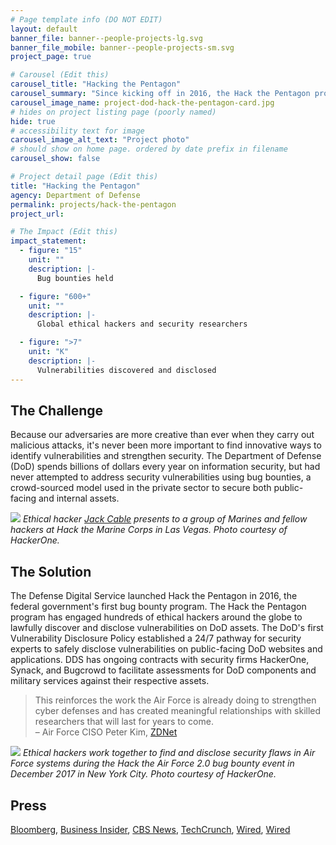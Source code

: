 ```yaml
---
# Page template info (DO NOT EDIT)
layout: default
banner_file: banner--people-projects-lg.svg
banner_file_mobile: banner--people-projects-sm.svg
project_page: true

# Carousel (Edit this)
carousel_title: "Hacking the Pentagon"
carousel_summary: "Since kicking off in 2016, the Hack the Pentagon program has engaged ethical hackers across the globe to help the Department of Defense identify and remedy thousands of security vulnerabilities."
carousel_image_name: project-dod-hack-the-pentagon-card.jpg
# hides on project listing page (poorly named)
hide: true
# accessibility text for image
carousel_image_alt_text: "Project photo"
# should show on home page. ordered by date prefix in filename
carousel_show: false

# Project detail page (Edit this)
title: "Hacking the Pentagon"
agency: Department of Defense
permalink: projects/hack-the-pentagon
project_url:

# The Impact (Edit this)
impact_statement:
  - figure: "15"
    unit: ""
    description: |-
      Bug bounties held

  - figure: "600+"
    unit: ""
    description: |-
      Global ethical hackers and security researchers

  - figure: ">7"
    unit: "K"
    description: |-
      Vulnerabilities discovered and disclosed
---
```


## The Challenge

Because our adversaries are more creative than ever when they carry out malicious attacks, it's never been more important to find innovative ways to identify vulnerabilities and strengthen security. The Department of Defense (DoD) spends billions of dollars every year on information security, but had never attempted to address security vulnerabilities using bug bounties, a crowd-sourced model used in the private sector to secure both public-facing and internal assets.

![](../images/project-dod-hack-the-pentagon-page2.jpg)
*Ethical hacker [Jack Cable](https://www.facebook.com/unitedstatesdigitalservice/videos/199812990900882/) presents to a group of Marines and fellow hackers at Hack the Marine Corps in Las Vegas. Photo courtesy of HackerOne.*

## The Solution

The Defense Digital Service launched Hack the Pentagon in 2016, the federal government's first bug bounty program. The Hack the Pentagon program has engaged hundreds of ethical hackers around the globe to lawfully discover and disclose vulnerabilities on DoD assets. The DoD's first Vulnerability Disclosure Policy established a 24/7 pathway for security experts to safely disclose vulnerabilities on public-facing DoD websites and applications. DDS has ongoing contracts with security firms HackerOne, Synack, and Bugcrowd to facilitate assessments for DoD components and military services against their respective assets.

<blockquote class="pullquote" markdown="1">
This reinforces the work the Air Force is already doing to strengthen cyber defenses and has created meaningful relationships with skilled researchers that will last for years to come.
 <footer>– Air Force CISO Peter Kim, <a href="https://www.zdnet.com/article/hack-the-air-force-2-0-uncovers-over-100-vulnerabilities/" target="_blank">ZDNet</a>
 </footer>
</blockquote>


![](../images/project-dod-hack-the-pentagon-page.jpg)
*Ethical hackers work together to find and disclose security flaws in Air Force systems during the Hack the Air Force 2.0 bug bounty event in December 2017 in New York City. Photo courtesy of HackerOne.*

## Press
[Bloomberg](https://www.bloomberg.com/news/articles/2017-02-13/pentagon-hires-hackers-to-target-sensitive-internal-systems),
[Business Insider](https://www.businessinsider.com/department-defense-wants-people-hack-pentagon-2018-10),
[CBS News](https://www.youtube.com/watch?v=Q1Wll7HY33U),
[TechCrunch](https://techcrunch.com/2017/01/19/hacking-the-army/),
[Wired](https://www.wired.com/2016/03/pentagon-launches-feds-first-bug-bounty-hackers/),
[Wired](https://www.wired.com/story/hack-the-pentagon-bug-bounty-results/)
